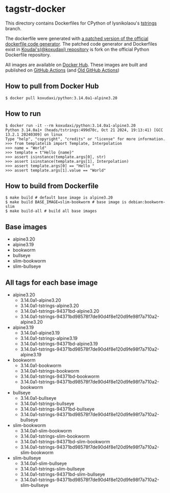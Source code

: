 # tagstr-docker

This directory contains Dockerfiles for CPython of lysnikolaou's [tstrings](https://github.com/lysnikolaou/cpython/tree/tstrings) branch.

The dockerfile were generated with [a patched version of the official dockerfile code generator](https://github.com/koxudaxi/docker-python/blob/support_tag_strings_rebased/apply-templates.sh).
The patched code generator and Dockerfiles exist in [Koudai's(@koxudaxi) repository](https://github.com/koxudaxi/docker-python/tree/support_tag_strings_rebased) is fork on the official Python Dockerfile repository.

All images are available on [Docker Hub](https://hub.docker.com/r/koxudaxi/python).
These images are built and published on [GitHub Actions](https://github.com/pauleveritt/tagstr-site/actions) (and [Old GitHub Actions](https://github.com/koxudaxi/tagstr-docker/actions))

## How to pull from Docker Hub
```shell
$ docker pull koxudaxi/python:3.14.0a1-alpine3.20
```

## How to run
```shell
$ docker run -it --rm koxudaxi/python:3.14.0a1-alpine3.20
Python 3.14.0a1+ (heads/tstrings:499d70c, Oct 21 2024, 19:13:41) [GCC 13.2.1 20240309] on linux
Type "help", "copyright", "credits" or "license" for more information.
>>> from templatelib import Template, Interpolation
>>> name = "World"
>>> template = t"Hello {name}"
>>> assert isinstance(template.args[0], str)
>>> assert isinstance(template.args[1], Interpolation)
>>> assert template.args[0] == "Hello "
>>> assert template.args[1].value == "World"
```

## How to build from Dockerfile
```shell
$ make build # default base image is alpine3.20
$ make build BASE_IMAGE=slim-bookworm # base image is debian:bookworm-slim
$ make build-all # build all base images
```

## Base images
- alpine3.20
- alpine3.19
- bookworm
- bullseye
- slim-bookworm
- slim-bullseye
## All tags for each base image
- alpine3.20
  - 3.14.0a1-alpine3.20
  - 3.14.0a1-tstrings-alpine3.20
  - 3.14.0a1-tstrings-94371bd-alpine3.20
  - 3.14.0a1-tstrings-94371bd98578f7de90d4f8e120d9fe98f7a710a2-alpine3.20
- alpine3.19
  - 3.14.0a1-alpine3.19
  - 3.14.0a1-tstrings-alpine3.19
  - 3.14.0a1-tstrings-94371bd-alpine3.19
  - 3.14.0a1-tstrings-94371bd98578f7de90d4f8e120d9fe98f7a710a2-alpine3.19
- bookworm 
  - 3.14.0a1-bookworm
  - 3.14.0a1-tstrings-bookworm
  - 3.14.0a1-tstrings-94371bd-bookworm
  - 3.14.0a1-tstrings-94371bd98578f7de90d4f8e120d9fe98f7a710a2-bookworm
- bullseye
  - 3.14.0a1-bullseye
  - 3.14.0a1-tstrings-bullseye
  - 3.14.0a1-tstrings-94371bd-bullseye
  - 3.14.0a1-tstrings-94371bd98578f7de90d4f8e120d9fe98f7a710a2-bullseye
- slim-bookworm
  - 3.14.0a1-slim-bookworm
  - 3.14.0a1-tstrings-slim-bookworm
  - 3.14.0a1-tstrings-94371bd-slim-bookworm
  - 3.14.0a1-tstrings-94371bd98578f7de90d4f8e120d9fe98f7a710a2-slim-bookworm
- slim-bullseye
  - 3.14.0a1-slim-bullseye
  - 3.14.0a1-tstrings-slim-bullseye
  - 3.14.0a1-tstrings-94371bd-slim-bullseye
  - 3.14.0a1-tstrings-94371bd98578f7de90d4f8e120d9fe98f7a710a2-slim-bullseye
